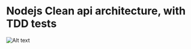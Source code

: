 # Nodejs Clean api architecture, with TDD tests

![Alt text](https://www.google.com/url?sa=i&url=http%3A%2F%2Fes2ioutsourcingservices.blogspot.com%2F2014%2F07%2Farchitectural-drawing-services.html&psig=AOvVaw2jxzl6dZYK0YPiAlrgN5_J&ust=1588115951620000&source=images&cd=vfe&ved=0CAIQjRxqFwoTCJjz0Y3fiekCFQAAAAAdAAAAABAd?raw=true)
